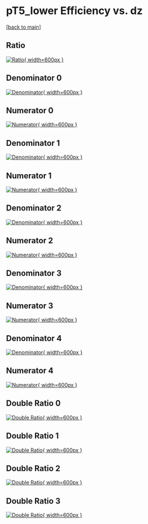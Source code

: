 # pT5_lower Efficiency vs. dz

[[back to main](./)]



## Ratio

[![Ratio](../mtv/var/pT5_lower_loweta_13_-1_eff_dz.png){ width=600px }](../mtv/var/pT5_lower_loweta_13_-1_eff_dz.pdf)

## Denominator 0

[![Denominator](../mtv/den/pT5_lower_loweta_13_-1_eff_dz_den0.png){ width=600px }](../mtv/den/pT5_lower_loweta_13_-1_eff_dz_den0.pdf)

## Numerator 0

[![Numerator](../mtv/num/pT5_lower_loweta_13_-1_eff_dz_num0.png){ width=600px }](../mtv/num/pT5_lower_loweta_13_-1_eff_dz_num0.pdf)

## Denominator 1

[![Denominator](../mtv/den/pT5_lower_loweta_13_-1_eff_dz_den1.png){ width=600px }](../mtv/den/pT5_lower_loweta_13_-1_eff_dz_den1.pdf)

## Numerator 1

[![Numerator](../mtv/num/pT5_lower_loweta_13_-1_eff_dz_num1.png){ width=600px }](../mtv/num/pT5_lower_loweta_13_-1_eff_dz_num1.pdf)

## Denominator 2

[![Denominator](../mtv/den/pT5_lower_loweta_13_-1_eff_dz_den2.png){ width=600px }](../mtv/den/pT5_lower_loweta_13_-1_eff_dz_den2.pdf)

## Numerator 2

[![Numerator](../mtv/num/pT5_lower_loweta_13_-1_eff_dz_num2.png){ width=600px }](../mtv/num/pT5_lower_loweta_13_-1_eff_dz_num2.pdf)

## Denominator 3

[![Denominator](../mtv/den/pT5_lower_loweta_13_-1_eff_dz_den3.png){ width=600px }](../mtv/den/pT5_lower_loweta_13_-1_eff_dz_den3.pdf)

## Numerator 3

[![Numerator](../mtv/num/pT5_lower_loweta_13_-1_eff_dz_num3.png){ width=600px }](../mtv/num/pT5_lower_loweta_13_-1_eff_dz_num3.pdf)

## Denominator 4

[![Denominator](../mtv/den/pT5_lower_loweta_13_-1_eff_dz_den4.png){ width=600px }](../mtv/den/pT5_lower_loweta_13_-1_eff_dz_den4.pdf)

## Numerator 4

[![Numerator](../mtv/num/pT5_lower_loweta_13_-1_eff_dz_num4.png){ width=600px }](../mtv/num/pT5_lower_loweta_13_-1_eff_dz_num4.pdf)

## Double Ratio 0

[![Double Ratio](../mtv/ratio/pT5_lower_loweta_13_-1_eff_dz_ratio0.png){ width=600px }](../mtv/ratio/pT5_lower_loweta_13_-1_eff_dz_ratio0.pdf)

## Double Ratio 1

[![Double Ratio](../mtv/ratio/pT5_lower_loweta_13_-1_eff_dz_ratio1.png){ width=600px }](../mtv/ratio/pT5_lower_loweta_13_-1_eff_dz_ratio1.pdf)

## Double Ratio 2

[![Double Ratio](../mtv/ratio/pT5_lower_loweta_13_-1_eff_dz_ratio2.png){ width=600px }](../mtv/ratio/pT5_lower_loweta_13_-1_eff_dz_ratio2.pdf)

## Double Ratio 3

[![Double Ratio](../mtv/ratio/pT5_lower_loweta_13_-1_eff_dz_ratio3.png){ width=600px }](../mtv/ratio/pT5_lower_loweta_13_-1_eff_dz_ratio3.pdf)


